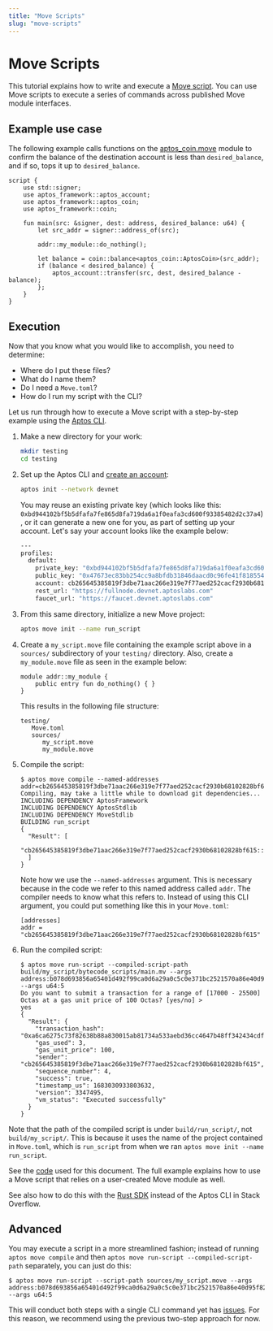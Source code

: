 ```yaml
---
title: "Move Scripts"
slug: "move-scripts"
---
```


# Move Scripts

This tutorial explains how to write and execute a [Move script](../book/modules-and-scripts.md). You can use Move scripts to execute a series of commands across published Move module interfaces.

## Example use case

The following example calls functions on the [aptos_coin.move](https://github.com/aptos-labs/aptos-core/blob/main/aptos-move/framework/aptos-framework/sources/aptos_coin.move) module to confirm the balance of the destination account is less than `desired_balance`, and if so, tops it up to `desired_balance`.

```move
script {
    use std::signer;
    use aptos_framework::aptos_account;
    use aptos_framework::aptos_coin;
    use aptos_framework::coin;

    fun main(src: &signer, dest: address, desired_balance: u64) {
        let src_addr = signer::address_of(src);

        addr::my_module::do_nothing();

        let balance = coin::balance<aptos_coin::AptosCoin>(src_addr);
        if (balance < desired_balance) {
            aptos_account::transfer(src, dest, desired_balance - balance);
        };
    }
}
```

## Execution

Now that you know what you would like to accomplish, you need to determine:

- Where do I put these files?
- What do I name them?
- Do I need a `Move.toml`?
- How do I run my script with the CLI?

Let us run through how to execute a Move script with a step-by-step example using the [Aptos CLI](../../tools/aptos-cli/use-cli/use-aptos-cli.md).

1. Make a new directory for your work:

   ```sh
   mkdir testing
   cd testing
   ```

2. Set up the Aptos CLI and [create an account](../../tools/aptos-cli/use-cli/use-aptos-cli#initialize-local-configuration-and-create-an-account):

   ```sh
   aptos init --network devnet
   ```

   You may reuse an existing private key (which looks like this: `0xbd944102bf5b5dfafa7fe865d8fa719da6a1f0eafa3cd600f93385482d2c37a4`), or it can generate a new one for you, as part of setting up your account. Let's say your account looks like the example below:

   ```sh
   ---
   profiles:
     default:
       private_key: "0xbd944102bf5b5dfafa7fe865d8fa719da6a1f0eafa3cd600f93385482d2c37a4"
       public_key: "0x47673ec83bb254cc9a8bfdb31846daacd0c96fe41f81855462f5fc5306312b1b"
       account: cb265645385819f3dbe71aac266e319e7f77aed252cacf2930b68102828bf615
       rest_url: "https://fullnode.devnet.aptoslabs.com"
       faucet_url: "https://faucet.devnet.aptoslabs.com"
   ```

3. From this same directory, initialize a new Move project:

   ```sh
   aptos move init --name run_script
   ```

4. Create a `my_script.move` file containing the example script above in a `sources/` subdirectory of your `testing/` directory. Also, create a `my_module.move` file as seen in the example below:

   ```
   module addr::my_module {
       public entry fun do_nothing() { }
   }
   ```

   This results in the following file structure:

   ```
   testing/
      Move.toml
      sources/
         my_script.move
         my_module.move
   ```

5. Compile the script:

   ```
   $ aptos move compile --named-addresses addr=cb265645385819f3dbe71aac266e319e7f77aed252cacf2930b68102828bf615
   Compiling, may take a little while to download git dependencies...
   INCLUDING DEPENDENCY AptosFramework
   INCLUDING DEPENDENCY AptosStdlib
   INCLUDING DEPENDENCY MoveStdlib
   BUILDING run_script
   {
     "Result": [
       "cb265645385819f3dbe71aac266e319e7f77aed252cacf2930b68102828bf615::my_module"
     ]
   }
   ```

   Note how we use the `--named-addresses` argument. This is necessary because in the code we refer to this named address called `addr`. The compiler needs to know what this refers to. Instead of using this CLI argument, you could put something like this in your `Move.toml`:

   ```
   [addresses]
   addr = "cb265645385819f3dbe71aac266e319e7f77aed252cacf2930b68102828bf615"
   ```

6. Run the compiled script:
   ```
   $ aptos move run-script --compiled-script-path build/my_script/bytecode_scripts/main.mv --args address:b078d693856a65401d492f99ca0d6a29a0c5c0e371bc2521570a86e40d95f823 --args u64:5
   Do you want to submit a transaction for a range of [17000 - 25500] Octas at a gas unit price of 100 Octas? [yes/no] >
   yes
   {
     "Result": {
       "transaction_hash": "0xa6ca6275c73f82638b88a830015ab81734a533aebd36cc4647b48ff342434cdf",
       "gas_used": 3,
       "gas_unit_price": 100,
       "sender": "cb265645385819f3dbe71aac266e319e7f77aed252cacf2930b68102828bf615",
       "sequence_number": 4,
       "success": true,
       "timestamp_us": 1683030933803632,
       "version": 3347495,
       "vm_status": "Executed successfully"
     }
   }
   ```

Note that the path of the compiled script is under `build/run_script/`, not `build/my_script/`. This is because it uses the name of the project contained in `Move.toml`, which is `run_script` from when we ran `aptos move init --name run_script`.

See the [code](https://github.com/banool/move-examples/tree/main/run_script) used for this document. The full example explains how to use a Move script that relies on a user-created Move module as well.

See also how to do this with the [Rust SDK](https://stackoverflow.com/questions/74452702/how-do-i-execute-a-move-script-on-aptos-using-the-rust-sdk) instead of the Aptos CLI in Stack Overflow.

## Advanced

You may execute a script in a more streamlined fashion; instead of running `aptos move compile` and then `aptos move run-script --compiled-script-path` separately, you can just do this:

```
$ aptos move run-script --script-path sources/my_script.move --args address:b078d693856a65401d492f99ca0d6a29a0c5c0e371bc2521570a86e40d95f823 --args u64:5
```

This will conduct both steps with a single CLI command yet has [issues](https://github.com/aptos-labs/aptos-core/issues/5733). For this reason, we recommend using the previous two-step approach for now.

